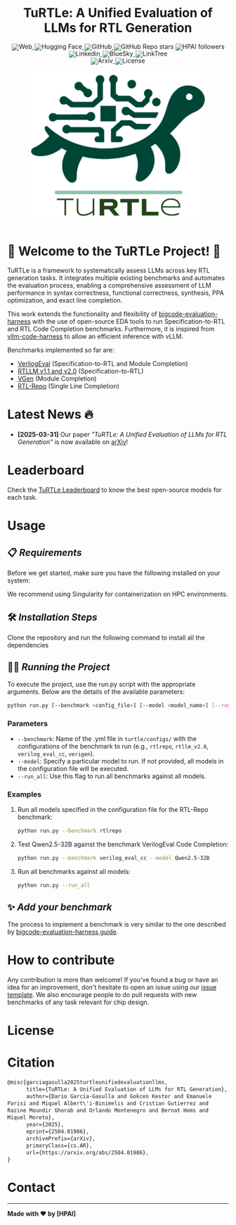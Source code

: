 <div align="center">
  <h1 align="center">
    TuRTLe: A Unified Evaluation of LLMs for RTL Generation
  </h1>
</div>
<div align="center" style="line-height: 1;">
  <a href="https://hpai.bsc.es/" target="_blank" style="margin: 1px;">
    <img alt="Web" src="https://img.shields.io/badge/Website-HPAI-8A2BE2" style="display: inline-block; vertical-align: middle;"/>
  </a>
  <a href="https://huggingface.co/HPAI-BSC" target="_blank" style="margin: 1px;">
    <img alt="Hugging Face" src="https://img.shields.io/badge/%F0%9F%A4%97%20Hugging%20Face-HPAI-ffc107?color=ffc107&logoColor=white" style="display: inline-block; vertical-align: middle;"/>
  </a>
  <a href="https://github.com/HPAI-BSC" target="_blank" style="margin: 1px;">
    <img alt="GitHub" src="https://img.shields.io/badge/GitHub-HPAI-%23121011.svg?logo=github&logoColor=white" style="display: inline-block; vertical-align: middle;"/>
  </a>
  <img alt="GitHub Repo stars" src="https://img.shields.io/github/stars/HPAI-BSC/TuRTLe"
  style="display: inline-block; vertical-align: middle;">
  <img alt="HPAI followers" src="https://img.shields.io/github/followers/HPAI-BSC"
  style="display: inline-block; vertical-align: middle;">
</div>
<div align="center" style="line-height: 1;">
  <a href="https://www.linkedin.com/company/hpai" target="_blank" style="margin: 1px;">
    <img alt="Linkedin" src="https://img.shields.io/badge/Linkedin-HPAI-blue" style="display: inline-block; vertical-align: middle;"/>
  </a>
  <a href="https://bsky.app/profile/hpai.bsky.social" target="_blank" style="margin: 1px;">
    <img alt="BlueSky" src="https://img.shields.io/badge/Bluesky-HPAI-0285FF?logo=bluesky&logoColor=fff" style="display: inline-block; vertical-align: middle;"/>
  </a>
  <a href="https://linktr.ee/hpai_bsc" target="_blank" style="margin: 1px;">
    <img alt="LinkTree" src="https://img.shields.io/badge/Linktree-HPAI-43E55E?style=flat&logo=linktree&logoColor=white" style="display: inline-block; vertical-align: middle;"/>
  </a>
</div>
<div align="center" style="line-height: 1;">
  <a href="https://arxiv.org/abs/2504.01986" target="_blank" style="margin: 1px;">
    <img alt="Arxiv" src="https://img.shields.io/badge/arXiv-2409.15127-b31b1b.svg" style="display: inline-block; vertical-align: middle;"/>
  </a>
  <a href="LICENSE" style="margin: 1px;">
    <img alt="License" src="https://img.shields.io/github/license/HPAI-BSC/TuRTLe" style="display: inline-block; vertical-align: middle;"/>
  </a>
</div>
<br>
<div align="center" style="line-height: 1;">
<img src="images/TuRTLe_logo.png" width="400" alt="HPAI"/>
</div>
<br>

# 🐢 Welcome to the **TuRTLe Project**! 🐢

TuRTLe is a framework to systematically assess LLMs across
key RTL generation tasks. It integrates multiple existing benchmarks and automates the evaluation process, enabling a comprehensive assessment of LLM performance in syntax correctness,
functional correctness, synthesis, PPA optimization, and exact line
completion.

This work extends the functionality and flexibility of [bigcode-evaluation-harness](https://github.com/bigcode-project/bigcode-evaluation-harness) with the use of open-source EDA tools to run Specification-to-RTL and RTL Code Completion benchmarks. Furthermore, it is inspired from [vllm-code-harness](https://github.com/iNeil77/vllm-code-harness) to allow an efficient inference with vLLM.

Benchmarks implemented so far are:

- [VerilogEval](https://github.com/NVlabs/verilog-eval) (Specification-to-RTL and Module Completion)
- [RTLLM v1.1 and v2.0](https://github.com/hkust-zhiyao/RTLLM) (Specification-to-RTL)
- [VGen](https://github.com/shailja-thakur/VGen) (Module Completion)
- [RTL-Repo](https://github.com/AUCOHL/RTL-Repo) (Single Line Completion)

# Latest News 🔥

- **[2025-03-31]** Our paper *"TuRTLe: A Unified Evaluation of LLMs for RTL Generation"* is now available on [arXiv](https://arxiv.org/abs/2504.01986)!

# Leaderboard   

Check the [TuRTLe Leaderboard](https://huggingface.co/spaces/HPAI-BSC/TuRTLe-Leaderboard) to know the best open-source models for each task.

# Usage

## 📋 *Requirements*

Before we get started, make sure you have the following installed on your system:

We recommend using Singularity for containerization on HPC environments.  

## 🛠 *Installation Steps*

Clone the repository and run the following command to install all the dependencies

## 🏃‍♂️ *Running the Project*

To execute the project, use the run.py script with the appropriate arguments. Below are the details of the available parameters:

```bash
python run.py [--benchmark <config_file>] [--model <model_name>] [--run_all]
```

### Parameters

- `--benchmark`: Name of the .yml file in `turtle/configs/` with the configurations of the benchmark to run (e.g., `rtlrepo`, `rtllm_v2.0`, `verilog_eval_cc`, `verigen`).
- `--model`: Specify a particular model to run. If not provided, all models in the configuration file will be executed.
- `--run_all`: Use this flag to run all benchmarks against all models.

### Examples

1. Run all models specified in the configuration file for the RTL-Repo benchmark:
   ```bash
   python run.py --benchmark rtlrepo 
   ```

2. Test Qwen2.5-32B against the benchmark VerilogEval Code Completion:
   ```bash
   python run.py --benchmark verilog_eval_cc --model Qwen2.5-32B
   ```

3. Run all benchmarks against all models:
   ```bash
   python run.py --run_all
   ```

## ✨ *Add your benchmark*   

The process to implement a benchmark is very similar to the one described by [bigcode-evaluation-harness guide](https://github.com/bigcode-project/bigcode-evaluation-harness/blob/main/docs/guide.md).
      
# How to contribute   

Any contribution is more than welcome! If you've found a bug or have an idea for an improvement, don't hesitate to open an issue using our [issue template](). We also encourage people to do pull requests with new benchmarks of any task relevant for chip design.

# License   

# Citation

```
@misc{garciagasulla2025turtleunifiedevaluationllms,
      title={TuRTLe: A Unified Evaluation of LLMs for RTL Generation}, 
      author={Dario Garcia-Gasulla and Gokcen Kestor and Emanuele Parisi and Miquel Albert\'i-Binimelis and Cristian Gutierrez and Razine Moundir Ghorab and Orlando Montenegro and Bernat Homs and Miquel Moreto},
      year={2025},
      eprint={2504.01986},
      archivePrefix={arXiv},
      primaryClass={cs.AR},
      url={https://arxiv.org/abs/2504.01986}, 
}
```
      
# Contact

---

**Made with ❤️ by [HPAI]**  